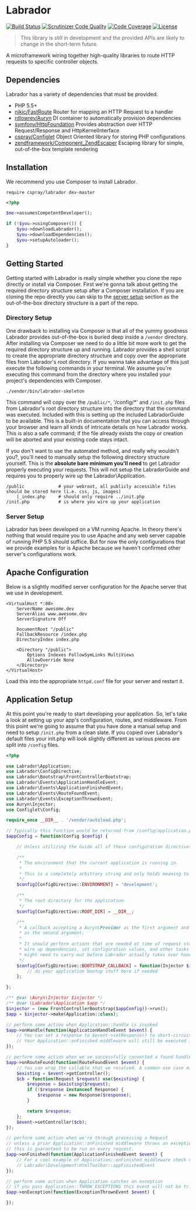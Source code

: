 # Labrador

[![Build Status](https://travis-ci.org/cspray/labrador.svg?branch=master)](https://travis-ci.org/cspray/labrador.svg?branch=master)
[![Scrutinizer Code Quality](https://scrutinizer-ci.com/g/cspray/labrador/badges/quality-score.png?b=master)](https://scrutinizer-ci.com/g/cspray/labrador/?branch=master)
[![Code Coverage](https://scrutinizer-ci.com/g/cspray/labrador/badges/coverage.png?b=master)](https://scrutinizer-ci.com/g/cspray/labrador/?branch=master)
[![License](https://poser.pugx.org/cspray/labrador/license.png)](https://packagist.org/packages/cspray/labrador)

> This library is still in development and the provided APIs are likely to change in the short-term future.

A microframework wiring together high-quality libraries to route HTTP requests to specific controller objects.

## Dependencies

Labrador has a variety of dependencies that must be provided.

- PHP 5.5+
- [nikic/FastRoute](https://github.com/nikic/FastRoute) Router for mapping an HTTP Request to a handler
- [rdlowrey/Auryn](https://github.com/rdlowrey/Auryn) DI container to automatically provision dependencies
- [symfony/HttpFoundation](https://github.com/symfony/HttpFoundation) Provides abstraction over HTTP Request/Response and HttpKernelInterface
- [cspray/Configlet](https://github.com/cspray/Configlet) Object Oriented library for storing PHP configurations
- [zendframework/Component_ZendEscaper](https://github.com/zendframework/Component_ZendEscaper) Escaping library for simple, out-of-the-box template rendering

## Installation

We recommend you use Composer to install Labrador.

`require cspray/labrador dev-master`

```php
<?php

$me->assumesCompetentDeveloper();

if (!$you->usingComposer()) {
    $you->downloadLabrador();
    $you->downloadDependencies();
    $you->setupAutoloader();
}
```

## Getting Started

Getting started with Labrador is really simple whether you clone the repo directly or install via Composer. First we're gonna talk about getting the required directory structure setup after a Composer installation. If you are cloning the repo directly you can skip to the [server setup]() section as the out-of-the-box directory structure is a part of the repo.

### Directory Setup

One drawback to installing via Composer is that all of the yummy goodness Labrador provides out-of-the-box is buried deep inside a `/vendor` directory. After installing via Composer we need to do a little bit more work to get the required directory structure up and running. Labrador provides a shell script to create the appropriate directory structure and copy over the appropriate files from Labrador's root directory. If you wanna take advantage of this just execute the following commands in your terminal. We assume you're executing this command from the directory where you installed your project's dependencies with Composer.

```plain
./vendor/bin/labrador-skeleton
```

This command will copy over the `/public/*`, '/config/*' and `/init.php` files from Labrador's root directory structure into the directory that the command was executed. Included with this is setting up the included LabradorGuide to be available. This is a built-in documentation that you can access through your browser and learn all kinds of intricate details on how Labrador works. This is also a safe command; if the file already exists the copy or creation will be aborted and your existing code stays intact.

If you don't want to use the automated method, and really why wouldn't you?, you'll need to manually setup the following directory structure yourself. This is the **absolute bare minimum you'll need** to get Labrador properly executing your requests. This will not setup the LabradorGuide and requires you to properly wire up the Labrador\Application.

```plain
/public             # your webroot, all publicly accessible files should be stored here (i.e. css, js, images)
    |_index.php     # should only require ../init.php
/init.php           # is where you wire up your application
```

### Server Setup

Labrador has been developed on a VM running Apache. In theory there's nothing that would require you to use Apache and any web server capable of running PHP 5.5 should suffice. But for now the only configurations that we provide examples for is Apache because we haven't confirmed other server's configurations work.

## Apache Configuration

Below is a slightly modified server configuration for the Apache server that we use in development.

```plain
<VirtualHost *:80>
    ServerName awesome.dev
    ServerAlias www.awesome.dev
    ServerSignature Off

    DocumentRoot "/public"
    FallbackResource /index.php
    DirectoryIndex index.php

    <Directory "/public">
        Options Indexes FollowSymLinks MultiViews
        AllowOverride None
    </Directory>
</VirtualHost>
```

Load this into the appropriate `httpd.conf` file for your server and restart it.

## Application Setup

At this point you're ready to start developing your application. So, let's take a look at setting up your app's configuration, routes, and middleware. From this point we're going to assume that you have done a manual setup and need to setup `/init.php` from a clean slate. If you copied over Labrador's default files your init.php will look slightly different as various pieces are split into `/config` files.

```php
<?php

use Labrador\Application;
use Labrador\ConfigDirective;
use Labrador\Bootstrap\FrontControllerBootstrap;
use Labrador\Events\ApplicationHandleEvent;
use Labrador\Events\ApplicationFinishedEvent;
use Labrador\Events\RouteFoundEvent;
use Labrador\Events\ExceptionThrownEvent;
use Auryn\Injector;
use Configlet\Config;

require_once __DIR__ . '/vendor/autoload.php';

// Typically this function would be returned from /config/application.php
$appConfig = function(Config $config) {

    // Unless utilizing the Guide all of these configuration directives are optional

    /**
     * The environment that the current application is running in.
     *
     * This is a completely arbitrary string and only holds meaning to your application.
     */
    $config[ConfigDirective::ENVIRONMENT] = 'development';

    /**
     * The root directory for the application
     */
    $config[ConfigDirective::ROOT_DIR] = __DIR__;

    /**
     * A callback accepting a Auryn\Provider as the first argument and a Configlet\Config
     * as the second argument.
     *
     * It should perform actions that are needed at time of request startup including
     * wire up dependencies, set configuration values, and other tasks your application
     * might need to carry out before Labrador actually takes over handling the Request.
     */
    $config[ConfigDirective::BOOTSTRAP_CALLBACK] = function(Injector $injector, Config $config) {
        // do your application bootup stuff here if needed
    };

};

/** @var \Auryn\Injector $injector */
/** @var \Labrador\Application $app */
$injector = (new FrontControllerBootstrap($appConfig))->run();
$app = $injector->make(Application::class);

// perform some action when Application::handle is invoked
$app->onHandle(function(ApplicationHandleEvent $event) {
    // You can set a response to $event->setResponse() to short-circuit processing and return early
    // Your Application::onFinished middleware will still be executed if you short-circuit
});

// perform some action when we've successfully converted a found handler into a callable
$app->onRouteFound(function(RouteFoundEvent $event) {
    // You can wrap the callable that we resolved. A common use case might be allowing controllers to return strings
    $existing = $event->getController();
    $cb = function(Request $request) use($existing) {
        $response = $existing($request);
        if (!$response instanceof Response) {
            $response = new Response($response);
        }

        return $response;
    };
    $event->setController($cb);
});

// perform some action when we're through processing a Request
// unless a prior Application::onFinished middleware throws an exception
// this is guaranteed to be run on every request.
$app->onFinished(function(ApplicationFinishedEvent $event) {
    // For a cool example of Application::onFinished middleware check out
    // Labrador\Development\HtmlToolbar::appFinishedEvent
});

// perform some action when Application catches an exception
// if you pass Application::THROW_EXCEPTIONS this event will not be triggered
$app->onException(function(ExceptionThrownEvent $event) {

});



```


